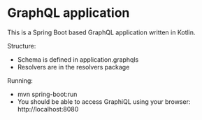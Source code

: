 # GraphQL application

This is a Spring Boot based GraphQL application written in Kotlin.

Structure:

- Schema is defined in application.graphqls
- Resolvers are in the resolvers package

Running:

- mvn spring-boot:run
- You should be able to access GraphiQL using your browser: http://localhost:8080